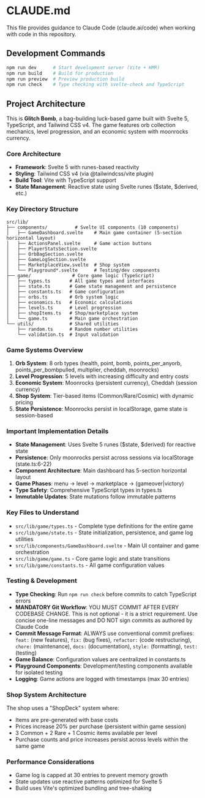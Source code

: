 # CLAUDE.md

This file provides guidance to Claude Code (claude.ai/code) when working with code in this repository.

## Development Commands

```bash
npm run dev      # Start development server (Vite + HMR)
npm run build    # Build for production
npm run preview  # Preview production build
npm run check    # Type checking with svelte-check and TypeScript
```

## Project Architecture

This is **Glitch Bomb**, a bag-building luck-based game built with Svelte 5, TypeScript, and Tailwind CSS v4. The game features orb collection mechanics, level progression, and an economic system with moonrocks currency.

### Core Architecture

- **Framework**: Svelte 5 with runes-based reactivity
- **Styling**: Tailwind CSS v4 (via @tailwindcss/vite plugin)
- **Build Tool**: Vite with TypeScript support
- **State Management**: Reactive state using Svelte runes ($state, $derived, etc.)

### Key Directory Structure

```
src/lib/
├── components/          # Svelte UI components (10 components)
│   ├── GameDashboard.svelte    # Main game container (5-section horizontal layout)
│   ├── ActionsPanel.svelte     # Game action buttons
│   ├── PlayerStatsSection.svelte
│   ├── OrbBagSection.svelte
│   ├── GameLogSection.svelte
│   ├── MarketplaceView.svelte  # Shop system
│   └── Playground*.svelte      # Testing/dev components
├── game/               # Core game logic (TypeScript)
│   ├── types.ts       # All game types and interfaces
│   ├── state.ts       # Game state management and persistence
│   ├── constants.ts   # Game configuration
│   ├── orbs.ts        # Orb system logic
│   ├── economics.ts   # Economic calculations
│   ├── levels.ts      # Level progression
│   ├── shopItems.ts   # Shop/marketplace system
│   └── game.ts        # Main game orchestration
└── utils/             # Shared utilities
    ├── random.ts      # Random number utilities
    └── validation.ts  # Input validation
```

### Game Systems Overview

1. **Orb System**: 8 orb types (health, point, bomb, points_per_anyorb, points_per_bombpulled, multiplier, cheddah, moonrocks)
2. **Level Progression**: 5 levels with increasing difficulty and entry costs
3. **Economic System**: Moonrocks (persistent currency), Cheddah (session currency)
4. **Shop System**: Tier-based items (Common/Rare/Cosmic) with dynamic pricing
5. **State Persistence**: Moonrocks persist in localStorage, game state is session-based

### Important Implementation Details

- **State Management**: Uses Svelte 5 runes ($state, $derived) for reactive state
- **Persistence**: Only moonrocks persist across sessions via localStorage (state.ts:6-22)
- **Component Architecture**: Main dashboard has 5-section horizontal layout
- **Game Phases**: menu → level → marketplace → (gameover|victory)
- **Type Safety**: Comprehensive TypeScript types in types.ts
- **Immutable Updates**: State mutations follow immutable patterns

### Key Files to Understand

- `src/lib/game/types.ts` - Complete type definitions for the entire game
- `src/lib/game/state.ts` - State initialization, persistence, and game log utilities  
- `src/lib/components/GameDashboard.svelte` - Main UI container and game orchestration
- `src/lib/game/game.ts` - Core game logic and state transitions
- `src/lib/game/constants.ts` - All game configuration values

### Testing & Development

- **Type Checking**: Run `npm run check` before commits to catch TypeScript errors
- **MANDATORY Git Workflow**: YOU MUST COMMIT AFTER EVERY CODEBASE CHANGE. This is not optional - it is a strict requirement. Use concise one-line messages and DO NOT sign commits as authored by Claude Code
- **Commit Message Format**: ALWAYS use conventional commit prefixes: `feat:` (new features), `fix:` (bug fixes), `refactor:` (code restructuring), `chore:` (maintenance), `docs:` (documentation), `style:` (formatting), `test:` (testing)
- **Game Balance**: Configuration values are centralized in constants.ts
- **Playground Components**: Development/testing components available for isolated testing
- **Logging**: Game actions are logged with timestamps (max 30 entries)

### Shop System Architecture

The shop uses a "ShopDeck" system where:
- Items are pre-generated with base costs
- Prices increase 20% per purchase (persistent within game session)
- 3 Common + 2 Rare + 1 Cosmic items available per level
- Purchase counts and price increases persist across levels within the same game

### Performance Considerations

- Game log is capped at 30 entries to prevent memory growth
- State updates use reactive patterns optimized for Svelte 5
- Build uses Vite's optimized bundling and tree-shaking
